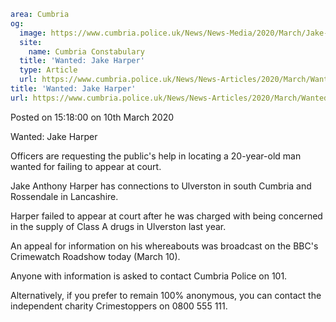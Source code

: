 ```yaml
area: Cumbria
og:
  image: https://www.cumbria.police.uk/News/News-Media/2020/March/Jake-Harperjpg.jpg
  site:
    name: Cumbria Constabulary
  title: 'Wanted: Jake Harper'
  type: Article
  url: https://www.cumbria.police.uk/News/News-Articles/2020/March/Wanted-Jake-Harper.aspx
title: 'Wanted: Jake Harper'
url: https://www.cumbria.police.uk/News/News-Articles/2020/March/Wanted-Jake-Harper.aspx
```

Posted on 15:18:00 on 10th March 2020

Wanted: Jake Harper

Officers are requesting the public's help in locating a 20-year-old man wanted for failing to appear at court.

Jake Anthony Harper has connections to Ulverston in south Cumbria and Rossendale in Lancashire.

Harper failed to appear at court after he was charged with being concerned in the supply of Class A drugs in Ulverston last year.

An appeal for information on his whereabouts was broadcast on the BBC's Crimewatch Roadshow today (March 10).

Anyone with information is asked to contact Cumbria Police on 101.

Alternatively, if you prefer to remain 100% anonymous, you can contact the independent charity Crimestoppers on 0800 555 111.

